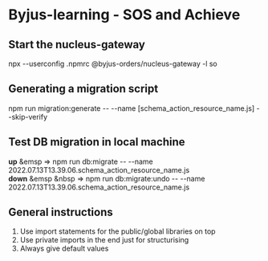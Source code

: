 # Byjus-learning - SOS and Achieve
## Start the nucleus-gateway
npx --userconfig .npmrc  @byjus-orders/nucleus-gateway -l so

## Generating a migration script
npm run migration:generate -- --name [schema_action_resource_name.js] --skip-verify 
## Test DB migration in local machine
**up**  &emsp =>   npm run db:migrate -- --name 2022.07.13T13.39.06.schema_action_resource_name.js <br>
**down** &emsp &nbsp  =>   npm run db:migrate:undo -- --name 2022.07.13T13.39.06.schema_action_resource_name.js


## General instructions
1. Use import statements for the public/global libraries on top 
2. Use private imports in the end just for structurising
3. Always give default values